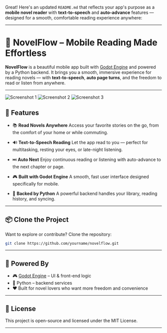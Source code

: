 Great! Here's an updated `README.md` that reflects your app's purpose as a **mobile novel reader** with **text-to-speech** and **auto-advance** features — designed for a smooth, comfortable reading experience anywhere:

---

# 📖 NovelFlow – Mobile Reading Made Effortless

**NovelFlow** is a beautiful mobile app built with [Godot Engine](https://godotengine.org/) and powered by a Python backend. It brings you a smooth, immersive experience for reading novels — with **text-to-speech**, **auto page turns**, and the freedom to read or listen from anywhere.

---
![Screenshot 1](https://i.imgur.com/607TDtr.png)
![Screenshot 2](https://i.imgur.com/NhCVW0u.png)
![Screenshot 3](https://i.imgur.com/AmZT4Qx.png)
## 🌟 Features

* 📚 **Read Novels Anywhere**
  Access your favorite stories on the go, from the comfort of your home or while commuting.

* 🔊 **Text-to-Speech Reading**
  Let the app read to you — perfect for multitasking, resting your eyes, or late-night listening.

* ⏭️ **Auto Next**
  Enjoy continuous reading or listening with auto-advance to the next chapter or page.

* 🎮 **Built with Godot Engine**
  A smooth, fast user interface designed specifically for mobile.

* 🐍 **Backed by Python**
  A powerful backend handles your library, reading history, and syncing.

---

## 📦 Clone the Project

Want to explore or contribute? Clone the repository:

```bash
git clone https://github.com/yourname/novelflow.git
```

---

## 🔧 Powered By

* 🎮 [Godot Engine](https://godotengine.org/) – UI & front-end logic
* 🐍 Python – backend services
* ❤️ Built for novel lovers who want more freedom and convenience

---

## 📄 License

This project is open-source and licensed under the MIT License.

---
